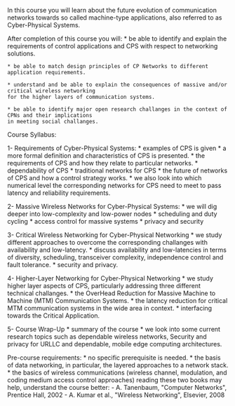 In this course you will learn about the future evolution of communication networks towards so called 
machine-type applications, also referred to as Cyber-Physical Systems.

After completion of this course you will:
    * be able to identify and explain the requirements of control applications and CPS with respect 
    to networking solutions.
    
    * be able to match design principles of CP Networks to different application requirements.
    
    * understand and be able to explain the consequences of massive and/or critical wireless networking 
    for the higher layers of communication systems.
    
    * be able to identify major open research challanges in the context of CPNs and their implications 
    in meeting social challanges.
    
    
  Course Syllabus: 
    
  1- Requirements of Cyber-Physical Systems:
        * examples of CPS is given
        * a more formal definition and characteristics of CPS is presented.
        * the requirements of CPS and how they relate to particular networks.
        * dependability of CPS
        * traditional networks for CPS 
        * the future of networks of CPS and how a control strategy works.
        * we also look into which numerical level the corresponding networks for CPS need to meet to pass 
        latency and reliability requirements.
        
 
 2- Massive Wireless Networks for Cyber-Physical Systems:
       * we will dig deeper into low-complexity and low-power nodes
       * scheduling and duty cycling
       * access control for massive systems
       * privacy and security
       
 
 3- Critical Wireless Networking for Cyber-Physical Networking 
    * we study different approaches to overcome the corresponding challanges with availability and low-latency.
    * discuss availability and low-latencies in terms of diversity, scheduling, transceiver complexity, 
    independence control and fault tolerance.
    * security and privacy.
    
    
4- Higher-Layer Networking for Cyber-Physical Networking
    * we study higher layer aspects of CPS, particularly addressing three different technical challanges.
    * the OverHead Reduction for Massive Machine to Machine (MTM) Communication Systems.
    * the latency reduction for critical MTM communication systems in the wide area in context.
    * interfacing towards the Critical Application.
    
   
5- Course Wrap-Up
    * summary of the course
    * we look into some current research topics such as dependable wireless networks, Security and privacy 
    for URLLC and dependable, mobile edge computing architectures.
    
 
 Pre-course requirements:
    * no specific prerequisite is needed.
    * the basis of data networking, in particular, the layered approaches to a network stack.
    * the basics of wireless communications (wireless channel, modulation, and coding medium access 
    control approaches)
    reading these two books may help, understand the course better:
        - A. Tanenbaum, "Computer Networks", Prentice Hall, 2002
        - A. Kumar et al., "Wireless Networking", Elsevier, 2008
